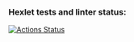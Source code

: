 ### Hexlet tests and linter status:
[![Actions Status](https://github.com/mega-hertz91/backend-project-46/actions/workflows/hexlet-check.yml/badge.svg)](https://github.com/mega-hertz91/backend-project-46/actions)